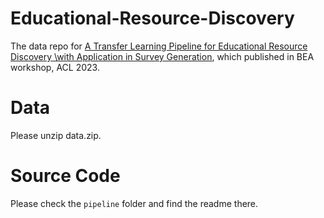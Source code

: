 # Educational-Resource-Discovery
The data repo for [A Transfer Learning Pipeline for Educational Resource Discovery \\with Application in Survey Generation]([url](https://arxiv.org/pdf/2201.02312.pdf)), which published in BEA workshop, ACL 2023. 
# Data
Please unzip data.zip.
# Source Code
Please check the `pipeline` folder and find the readme there. 
